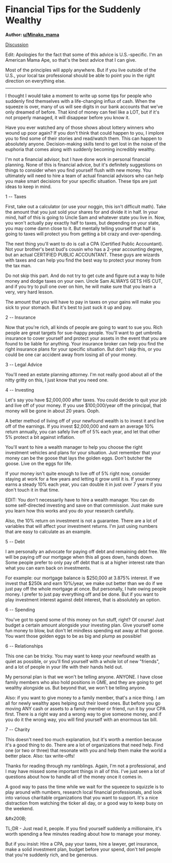 Financial Tips for the Suddenly Wealthy
=======================================

**Author: [u/Minako_mama](https://www.reddit.com/user/Minako_mama/)**

[Discussion](https://www.reddit.com/r/GME/search?q=flair_name%3A%22Discussion%22&restrict_sr=1)

Edit: Apologies for the fact that some of this advice is U.S.-specific. I'm an American Mama Ape, so that's the best advice that I can give.

Most of the principles will apply anywhere. But if you live outside of the U.S., your local tax professional should be able to point you in the right direction on everything else.

* * * * *

I thought I would take a moment to write up some tips for people who suddenly find themselves with a life-changing influx of cash. When the squeeze is over, many of us will see digits in our bank accounts that we've only dreamed of before. That kind of money can feel like a LOT, but if it's not properly managed, it will disappear before you know it.

Have you ever watched any of those shows about lottery winners who wound up poor again? If you don't think that could happen to you, I implore you to find some of their stories and read/watch them. This can happen to absolutely anyone. Decision-making skills tend to get lost in the noise of the euphoria that comes along with suddenly becoming incredibly wealthy.

I'm not a financial advisor, but I have done work in personal financial planning. None of this is financial advice, but it's definitely suggestions on things to consider when you find yourself flush with new money. You ultimately will need to hire a team of actual financial advisors who can help you make smart decisions for your specific situation. These tips are just ideas to keep in mind.

1 -- Taxes

First, take out a calculator (or use your noggin, this isn't difficult math). Take the amount that you just sold your shares for and divide it in half. In your mind, half of this is going to Uncle Sam and whatever state you live in. Now, you won't actually pay exactly half to taxes, but depending on your state, you may come damn close to it. But mentally telling yourself that half is going to taxes will protect you from getting a bit crazy and over-spending.

The next thing you'll want to do is call a CPA (Certified Public Accountant). Not your brother's best bud's cousin who has a 2-year accounting degree, but an actual CERTIFIED PUBLIC ACCOUNTANT. These guys are wizards with taxes and can help you find the best way to protect your money from the tax man.

Do not skip this part. And do not try to get cute and figure out a way to hide money and dodge taxes on your own. Uncle Sam ALWAYS GETS HIS CUT, and if you try to pull one over on him, he will make sure that you learn a very, very hard lesson.

The amount that you will have to pay in taxes on your gains will make you sick to your stomach. But it's best to just suck it up and pay.

2 -- Insurance

Now that you're rich, all kinds of people are going to want to sue you. Rich people are great targets for sue-happy people. You'll want to get umbrella insurance to cover yourself and protect your assets in the event that you are found to be liable for anything. Your insurance broker can help you find the right insurance plans for your specific situation. But don't skip this, or you could be one car accident away from losing all of your money.

3 -- Legal Advice

You'll need an estate planning attorney. I'm not really good about all of the nitty gritty on this, I just know that you need one.

4 -- Investing

Let's say you have $2,000,000 after taxes. You could decide to quit your job and live off of your money. If you use $100,000/year off the principal, that money will be gone in about 20 years. Ooph.

A better method of living off of your newfound wealth is to invest it and live off of the earnings. If you invest $2,000,000 and earn an average 10% return annually, you can safely live off of 5% each year, and let that other 5% protect a bit against inflation.

You'll want to hire a wealth manager to help you choose the right investment vehicles and plans for your situation. Just remember that your money can be the goose that lays the golden eggs. Don't butcher the goose. Live on the eggs for life.

If your money isn't quite enough to live off of 5% right now, consider staying at work for a few years and letting it grow until it is. If your money earns a steady 10% each year, you can double it in just over 7 years if you don't touch it in that time.

EDIT: You don't necessarily have to hire a wealth manager. You can do some self-directed investing and save on that commission. Just make sure you learn how this works and you do your research carefully.

Also, the 10% return on investment is not a guarantee. There are a lot of variables that will affect your investment returns. I'm just using numbers that are easy to calculate as an example.

5 -- Debt

I am personally an advocate for paying off debt and remaining debt free. We will be paying off our mortgage when this all goes down, hands down. Some people prefer to only pay off debt that is at a higher interest rate than what you can earn back on investments.

For example: our mortgage balance is $250,000 at 3.875% interest. If we invest that $250k and earn 10%/year, we make out better than we do if we just pay off the whole mortgage at once. But personally, I hate owing people money. I prefer to just pay everything off and be done. But if you want to play investment interest against debt interest, that is absolutely an option.

6 -- Spending

You've got to spend some of this money on fun stuff, right? Of course! Just budget a certain amount alongside your investing plan. Give yourself some fun money to blow, but don't let mindless spending eat away at that goose. You want those golden eggs to be as big and plump as possible!

6 -- Relationships

This one can be tricky. You may want to keep your newfound wealth as quiet as possible, or you'll find yourself with a whole lot of new "friends", and a lot of people in your life with their hands held out.

My personal plan is that we won't be telling anyone. ANYONE. I have close family members who also hold positions in GME, and they are going to get wealthy alongside us. But beyond that, we won't be telling anyone.

Also: if you want to give money to a family member, that's a nice thing. I am all for newly wealthy apes helping out their loved ones. But before you go moving ANY cash or assets to a family member or friend, run it by your CPA first. There is a right way and a wrong way to give someone money, and if you do it the wrong way, you will find yourself with an enormous tax bill.

7 -- Charity

This doesn't need too much explanation, but it's worth a mention because it's a good thing to do. There are a lot of organizations that need help. Find one (or two or three) that resonate with you and help them make the world a better place. Also: tax write-offs!

Thanks for reading through my ramblings. Again, I'm not a professional, and I may have missed some important things in all of this. I've just seen a lot of questions about how to handle all of the money once it comes in.

A good way to pass the time while we wait for the squeeze to squizzle is to play around with numbers, research local financial professionals, and look into various charitable organizations that you want to support. It's a nice distraction from watching the ticker all day, or a good way to keep busy on the weekend.

&amp;#x200B;

TL;DR - Just read it, people. If you find yourself suddenly a millionaire, it's worth spending a few minutes reading about how to manage your money.

But if you insist: Hire a CPA, pay your taxes, hire a lawyer, get insurance, make a solid investment plan, budget before your spend, don't tell people that you're suddenly rich, and be generous.
